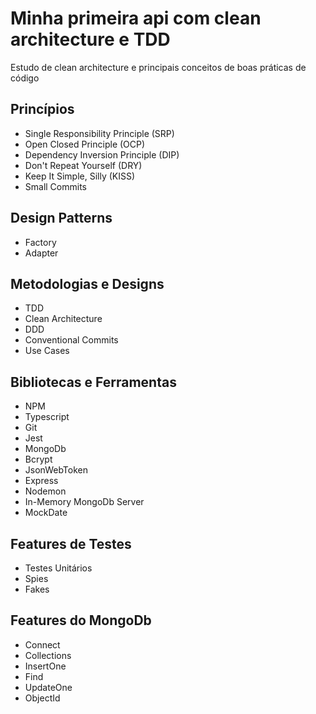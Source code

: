 # Minha primeira api com clean architecture e TDD

Estudo de clean architecture e principais conceitos de boas práticas de código

## Princípios

- Single Responsibility Principle (SRP)
- Open Closed Principle (OCP)
- Dependency Inversion Principle (DIP)
- Don't Repeat Yourself (DRY)
- Keep It Simple, Silly (KISS)
- Small Commits

## Design Patterns

- Factory
- Adapter

## Metodologias e Designs

- TDD
- Clean Architecture
- DDD
- Conventional Commits
- Use Cases

## Bibliotecas e Ferramentas

- NPM
- Typescript
- Git
- Jest
- MongoDb
- Bcrypt
- JsonWebToken
- Express
- Nodemon
- In-Memory MongoDb Server
- MockDate

## Features de Testes

- Testes Unitários
- Spies
- Fakes

## Features do MongoDb

- Connect
- Collections
- InsertOne
- Find
- UpdateOne
- ObjectId
